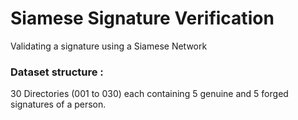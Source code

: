 # Siamese Signature Verification
 
 Validating a signature using a Siamese Network
 
### Dataset structure :

30 Directories (001 to 030)
each containing 5 genuine and 5 forged signatures of a person.
